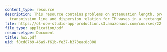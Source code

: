 ```yaml
---
content_type: resource
description: This resource contains problems on attenuation length, properties ofthe
  transmission line and dispersion relation for TM waves in a rectangular waveguide.
file: https://ol-ocw-studio-app-production.s3.amazonaws.com/courses/22-105-electromagnetic-interactions-fall-2005/f8cd87b946a9f61bfe37b373eac8c808_hw5.pdf
file_type: application/pdf
resourcetype: Document
title: hw5.pdf
uid: f8cd87b9-46a9-f61b-fe37-b373eac8c808
---
```

